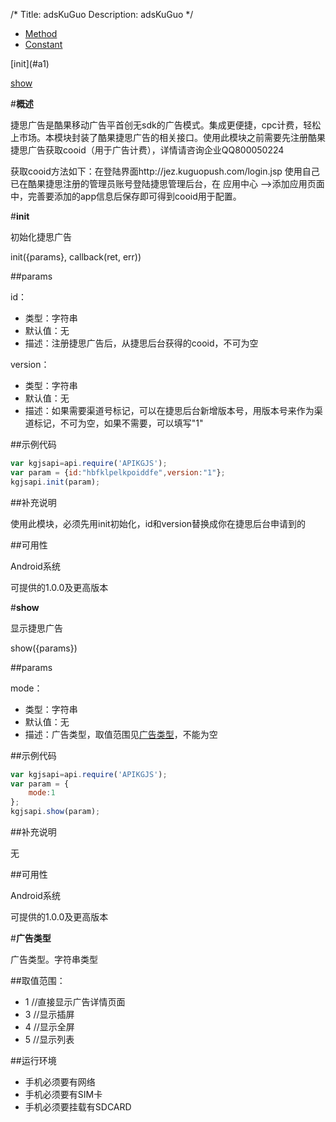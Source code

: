/*
Title: adsKuGuo
Description: adsKuGuo
*/

<ul id="tab" class="clearfix">
	<li class="active"><a href="#method-content">Method</a></li>
	<li><a href="#const-content">Constant</a></li>
</ul>
<div id="method-content">


<div class="outline">
[init](#a1)

[show](#a2)

</div>

#**概述**

捷思广告是酷果移动广告平首创无sdk的广告模式。集成更便捷，cpc计费，轻松上市场。本模块封装了酷果捷思广告的相关接口。使用此模块之前需要先注册酷果捷思广告获取cooid（用于广告计费），详情请咨询企业QQ800050224

获取cooid方法如下：在登陆界面http://jez.kuguopush.com/login.jsp 使用自己已在酷果捷思注册的管理员账号登陆捷思管理后台，在 应用中心 -->添加应用页面中，完善要添加的app信息后保存即可得到cooid用于配置。

#**init**<div id="a1"></div>

初始化捷思广告

init({params}, callback(ret, err))

##params

id：

- 类型：字符串
- 默认值：无
- 描述：注册捷思广告后，从捷思后台获得的cooid，不可为空

version：

- 类型：字符串
- 默认值：无
- 描述：如果需要渠道号标记，可以在捷思后台新增版本号，用版本号来作为渠道标记，不可为空，如果不需要，可以填写"1"

##示例代码

```js
var kgjsapi=api.require('APIKGJS');
var param = {id:"hbfklpelkpoiddfe",version:"1"};
kgjsapi.init(param);
```

##补充说明

使用此模块，必须先用init初始化，id和version替换成你在捷思后台申请到的

##可用性

Android系统

可提供的1.0.0及更高版本


#**show**<div id="a2"></div>

显示捷思广告

show({params})

##params

mode：

- 类型：字符串
- 默认值：无
- 描述：广告类型，取值范围见[广告类型](!Constant)，不能为空

##示例代码

```js
var kgjsapi=api.require('APIKGJS');
var param = {
    mode:1
};
kgjsapi.show(param);

```

##补充说明

无

##可用性

Android系统

可提供的1.0.0及更高版本

</div>

<div id="const-content">

#**广告类型**

广告类型。字符串类型

##取值范围：

- 1		//直接显示广告详情页面
- 3		//显示插屏
- 4		//显示全屏
- 5		//显示列表

##运行环境

- 手机必须要有网络
- 手机必须要有SIM卡
- 手机必须要挂载有SDCARD 

